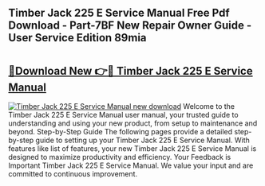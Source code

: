 ## Timber Jack 225 E Service Manual Free Pdf Download - Part-7BF New Repair Owner Guide - User Service Edition 89mia

# <h2><a href="http://bc5943.oget.top/?id=Timber+Jack+225+E+Service+Manual">🔗Download New 👉🔴 Timber Jack 225 E Service Manual</a></h2>

[![Timber Jack 225 E Service Manual new download](https://i.imgur.com/5g1atiW.png)](http://bc5943.oget.top/?id=Timber+Jack+225+E+Service+Manual)
Welcome to the Timber Jack 225 E Service Manual user manual, your trusted guide to understanding and using your new product, from setup to maintenance and beyond. Step-by-Step Guide The following pages provide a detailed step-by-step guide to setting up your Timber Jack 225 E Service Manual. With features like list of features, your new Timber Jack 225 E Service Manual is designed to maximize productivity and efficiency. Your Feedback is Important Timber Jack 225 E Service Manual. We value your input and are committed to continuous improvement.
